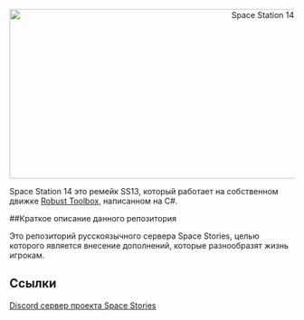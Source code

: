 <p align="center"> <img alt="Space Station 14" width="880" height="300" src="https://raw.githubusercontent.com/space-wizards/asset-dump/de329a7898bb716b9d5ba9a0cd07f38e61f1ed05/github-logo.svg" /></p>

Space Station 14 это ремейк SS13, который работает на собственном движке [Robust Toolbox](https://github.com/space-wizards/RobustToolbox), написанном на C#.

##Краткое описание данного репозитория

Это репозиторий русскоязычного сервера Space Stories, целью которого является внесение дополнений, которые разнообразят жизнь игрокам.

## Ссылки

[Discord сервер проекта Space Stories](https://discord.gg/hB5ZgFTy) 
